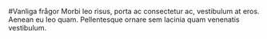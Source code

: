 #Vanliga frågor
Morbi leo risus, porta ac consectetur ac, vestibulum at eros. Aenean eu leo quam. Pellentesque ornare sem lacinia quam venenatis vestibulum.
